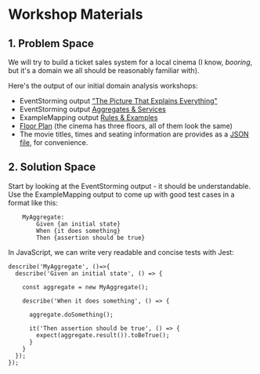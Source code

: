 # Workshop Materials

## 1. Problem Space
We will try to build a ticket sales system for a local cinema (I know, *booring*, but it's a domain we all should be reasonably familiar with).

Here's the output of our initial domain analysis workshops:
- EventStorming output ["The Picture That Explains Everything"](https://realtimeboard.com/app/board/o9J_kyCuemg=/)
- EventStorming output [Aggregates & Services](https://realtimeboard.com/app/board/o9J_kyLn_MM=/)
- ExampleMapping output [Rules & Examples](https://realtimeboard.com/app/board/o9J_kyLtRNY=/)
- [Floor Plan](https://realtimeboard.com/app/board/o9J_kyEXCdI=/) (the cinema has three floors, all of them look the same) 
- The movie titles, times and seating information are provides as a [JSON file](src/schedule.json), for convenience.

## 2. Solution Space

Start by looking at the EventStorming output - it should be understandable.
Use the ExampleMapping output to come up with good test cases in a format like this: 
```
    MyAggregate:
        Given {an initial state}
        When {it does something}
        Then {assertion should be true}
```
In JavaScript, we can write very readable and concise tests with Jest:
```
describe('MyAggregate', ()=>{
  describe('Given an initial state', () => {
    
    const aggregate = new MyAggregate();
    
    describe('When it does something', () => {
      
      aggregate.doSomething();
      
      it('Then assertion should be true', () => {
        expect(aggregate.result()).toBeTrue();
      }
    }
  });
});
```

